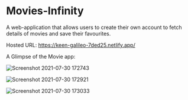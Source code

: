 # Movies-Infinity

A web-application that allows users to create their own account to fetch details of movies and save their favourites.

Hosted URL:
https://keen-galileo-7ded25.netlify.app/

A Glimpse of the Movie app:

![Screenshot 2021-07-30 172743](https://user-images.githubusercontent.com/82102342/127650196-99d20bd2-83d7-48ab-a206-9ad2171c5c6e.jpg)



![Screenshot 2021-07-30 172921](https://user-images.githubusercontent.com/82102342/127650483-f2e72278-7935-4785-ab71-691bb7023365.jpg)



![Screenshot 2021-07-30 173033](https://user-images.githubusercontent.com/82102342/127650490-da20551b-f36b-4904-8730-ee13aeb9ea3e.jpg)


